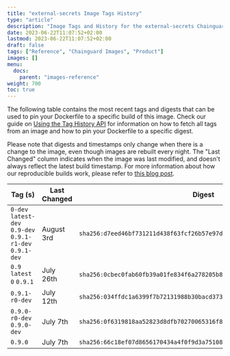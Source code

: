 ```yaml
---
title: "external-secrets Image Tags History"
type: "article"
description: "Image Tags and History for the external-secrets Chainguard Image"
date: 2023-06-22T11:07:52+02:00
lastmod: 2023-06-22T11:07:52+02:00
draft: false
tags: ["Reference", "Chainguard Images", "Product"]
images: []
menu:
  docs:
    parent: "images-reference"
weight: 700
toc: true
---
```


The following table contains the most recent tags and digests that can be used to pin your Dockerfile to a specific build of this image. Check our guide on [Using the Tag History API](/chainguard/chainguard-images/using-the-tag-history-api/) for information on how to fetch all tags from an image and how to pin your Dockerfile to a specific digest.

Please note that digests and timestamps only change when there is a change to the image, even though images are rebuilt every night. The "Last Changed" column indicates when the image was last modified, and doesn't always reflect the latest build timestamp. For more information about how our reproducible builds work, please refer to [this blog post](https://www.chainguard.dev/unchained/reproducing-chainguards-reproducible-image-builds).

| Tag (s)                                                    | Last Changed | Digest                                                                    |
|------------------------------------------------------------|--------------|---------------------------------------------------------------------------|
|  `0-dev` `latest-dev` `0.9-dev` `0.9.1-r1-dev` `0.9.1-dev` | August 3rd   | `sha256:d7eed46bf731211d438f63fcf26b57e97dac347d2c5eb7e6c432786f1540f7db` |
|  `0.9` `latest` `0` `0.9.1`                                | July 26th    | `sha256:0cbec0fab60fb39a01fe834f6a278205b8e2991aead30001c21607d42aebea07` |
|  `0.9.1-r0-dev`                                            | July 12th    | `sha256:034ffdc1a6399f7b72131988b30bacd373fdd680fbeb6474cf96dd63c136ca2e` |
|  `0.9.0-r0-dev` `0.9.0-dev`                                | July 7th     | `sha256:0f6319818aa52823d8dfb70270065316f82112494eb8c80888edf2abd1b0aab4` |
|  `0.9.0`                                                   | July 7th     | `sha256:66c18ef07d8656170434a4f0f9d3a7510889bff7038326909b56a88d474af2a1` |
